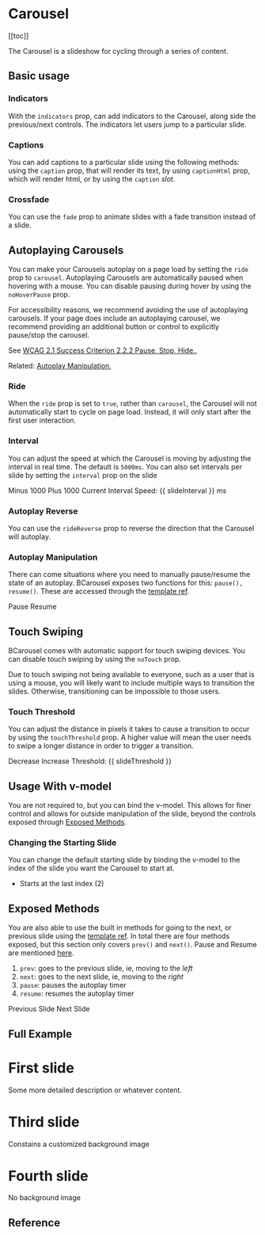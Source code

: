 # Carousel

<ComponentSidebar>

[[toc]]

</ComponentSidebar>

<div class="lead mb-5">

The Carousel is a slideshow for cycling through a series of content.

</div>

## Basic usage

<HighlightCard>
  <BCarousel controls>
    <BCarouselSlide img-src="https://picsum.photos/1024/480/?image=1" />
    <BCarouselSlide img-src="https://picsum.photos/1024/480/?image=2" />
    <BCarouselSlide img-src="https://picsum.photos/1024/480/?image=3" />
  </BCarousel>
  <template #html>

```vue-html
<BCarousel controls>
  <BCarouselSlide img-src="https://picsum.photos/1024/480/?image=1" />
  <BCarouselSlide img-src="https://picsum.photos/1024/480/?image=2" />
  <BCarouselSlide img-src="https://picsum.photos/1024/480/?image=3" />
</BCarousel>
```

  </template>
</HighlightCard>

### Indicators

With the `indicators` prop, can add indicators to the Carousel, along side the previous/next controls. The indicators let users jump to a particular slide.

<HighlightCard>
  <BCarousel indicators>
    <BCarouselSlide img-src="https://picsum.photos/1024/480/?image=4" />
    <BCarouselSlide img-src="https://picsum.photos/1024/480/?image=5" />
    <BCarouselSlide img-src="https://picsum.photos/1024/480/?image=6" />
  </BCarousel>
  <template #html>

```vue-html
<BCarousel indicators>
  <BCarouselSlide img-src="https://picsum.photos/1024/480/?image=4" />
  <BCarouselSlide img-src="https://picsum.photos/1024/480/?image=5" />
  <BCarouselSlide img-src="https://picsum.photos/1024/480/?image=6" />
</BCarousel>
```

  </template>
</HighlightCard>

### Captions

You can add captions to a particular slide using the following methods: using the `caption` prop, that will render its text, by using `captionHtml` prop, which will render html, or by using the `caption` _slot_.

<HighlightCard>
  <BCarousel controls indicators>
    <BCarouselSlide img-src="https://picsum.photos/1024/480/?image=7" caption="First Caption" />
    <BCarouselSlide img-src="https://picsum.photos/1024/480/?image=8" caption-html="<h1>Second Caption</h1>" />
    <BCarouselSlide img-src="https://picsum.photos/1024/480/?image=9">
      <template #caption>
        Third Caption
      </template>
    </BCarouselSlide>
  </BCarousel>
  <template #html>

```vue-html
<BCarousel controls indicators>
  <BCarouselSlide img-src="https://picsum.photos/1024/480/?image=7" caption="First Caption" />
  <BCarouselSlide img-src="https://picsum.photos/1024/480/?image=8" caption-html="<h1>Second Caption</h1>" />
  <BCarouselSlide img-src="https://picsum.photos/1024/480/?image=9">
    <template #caption>
      Third Caption
    </template>
  </BCarouselSlide>
</BCarousel>
```

  </template>
</HighlightCard>

### Crossfade

You can use the `fade` prop to animate slides with a fade transition instead of a slide.

<HighlightCard>
  <BCarousel fade controls indicators>
    <BCarouselSlide img-src="https://picsum.photos/1024/480/?image=10" />
    <BCarouselSlide img-src="https://picsum.photos/1024/480/?image=11" />
    <BCarouselSlide img-src="https://picsum.photos/1024/480/?image=12" />
  </BCarousel>
  <template #html>

```vue-html
<BCarousel fade controls indicators>
  <BCarouselSlide img-src="https://picsum.photos/1024/480/?image=10" />
  <BCarouselSlide img-src="https://picsum.photos/1024/480/?image=11" />
  <BCarouselSlide img-src="https://picsum.photos/1024/480/?image=12" />
</BCarousel>
```

  </template>
</HighlightCard>

## Autoplaying Carousels

You can make your Carousels autoplay on a page load by setting the `ride` prop to `carousel`. Autoplaying Carousels are automatically paused when hovering with a mouse. You can disable pausing during hover by using the `noHoverPause` prop.

<BAlert :model-value="true" variant="info">
For accessibility reasons, we recommend avoiding the use of autoplaying carousels. If your page does include an autoplaying carousel, we recommend providing an additional button or control to explicitly pause/stop the carousel.

See [WCAG 2.1 Success Criterion 2.2.2 Pause, Stop, Hide.](https://www.w3.org/TR/WCAG21/#pause-stop-hide),

Related: [Autoplay Manipulation](#autoplay-manipulation),
</BAlert>

### Ride

<HighlightCard>
  <BCarousel controls indicators ride="carousel">
    <BCarouselSlide img-src="https://picsum.photos/1024/480/?image=13" />
    <BCarouselSlide img-src="https://picsum.photos/1024/480/?image=14" />
    <BCarouselSlide img-src="https://picsum.photos/1024/480/?image=15" />
  </BCarousel>
  <template #html>

```vue-html
<BCarousel controls indicators ride="carousel">
  <BCarouselSlide img-src="https://picsum.photos/1024/480/?image=13" />
  <BCarouselSlide img-src="https://picsum.photos/1024/480/?image=14" />
  <BCarouselSlide img-src="https://picsum.photos/1024/480/?image=15" />
</BCarousel>
```

  </template>
</HighlightCard>

When the `ride` prop is set to `true`, rather than `carousel`, the Carousel will not automatically start to cycle on page load. Instead, it will only start after the first user interaction.

<HighlightCard>
  <BCarousel controls indicators ride="true">
    <BCarouselSlide img-src="https://picsum.photos/1024/480/?image=16" />
    <BCarouselSlide img-src="https://picsum.photos/1024/480/?image=17" />
    <BCarouselSlide img-src="https://picsum.photos/1024/480/?image=18" />
  </BCarousel>
  <template #html>

```vue-html
<BCarousel controls indicators ride="true">
  <BCarouselSlide img-src="https://picsum.photos/1024/480/?image=16" />
  <BCarouselSlide img-src="https://picsum.photos/1024/480/?image=17" />
  <BCarouselSlide img-src="https://picsum.photos/1024/480/?image=18" />
</BCarousel>
```

  </template>
</HighlightCard>

### Interval

You can adjust the speed at which the Carousel is moving by adjusting the interval in real time. The default is `5000ms`. You can also set intervals per slide by setting the `interval` prop on the slide

<HighlightCard>
  <BCarousel :interval="slideInterval" controls indicators ride="carousel">
    <BCarouselSlide img-src="https://picsum.photos/1024/480/?image=19" />
    <BCarouselSlide img-src="https://picsum.photos/1024/480/?image=20" />
    <BCarouselSlide interval="1000" img-src="https://picsum.photos/1024/480/?image=21" />
  </BCarousel>
  <BButtonGroup class="my-4">
    <BButton variant="danger" @click="slideInterval = slideInterval - 1000">
      Minus 1000
    </BButton>
    <BButton variant="success" @click="slideInterval = slideInterval + 1000">
      Plus 1000
    </BButton>
  </BButtonGroup>
  Current Interval Speed: {{ slideInterval }} ms
  <template #html>

```vue
<template>
  <BCarousel :interval="slideInterval" controls indicators ride="carousel">
    <BCarouselSlide img-src="https://picsum.photos/1024/480/?image=19" />
    <BCarouselSlide img-src="https://picsum.photos/1024/480/?image=20" />
    <BCarouselSlide img-src="https://picsum.photos/1024/480/?image=21" />
  </BCarousel>

  <BButtonGroup>
    <BButton variant="danger" @click="slideInterval = slideInterval - 1000"> Minus 1000 </BButton>
    <BButton variant="success" @click="slideInterval = slideInterval + 1000"> Plus 1000 </BButton>
  </BButtonGroup>

  Current Interval Speed: {{ slideInterval }} ms
</template>

<script setup lang="ts">
const slideInterval = ref(5000)
</script>
```

  </template>
</HighlightCard>

### Autoplay Reverse

You can use the `rideReverse` prop to reverse the direction that the Carousel will autoplay.

<HighlightCard>
    <BCarousel controls indicators ride="carousel" ride-reverse="true">
      <BCarouselSlide img-src="https://picsum.photos/1024/480/?image=22" />
      <BCarouselSlide img-src="https://picsum.photos/1024/480/?image=23" />
      <BCarouselSlide img-src="https://picsum.photos/1024/480/?image=24" />
    </BCarousel>
  <template #html>

```vue-html
<BCarousel controls indicators ride="carousel" ride-reverse="true">
  <BCarouselSlide img-src="https://picsum.photos/1024/480/?image=22" />
  <BCarouselSlide img-src="https://picsum.photos/1024/480/?image=23" />
  <BCarouselSlide img-src="https://picsum.photos/1024/480/?image=24" />
</BCarousel>
```

  </template>
</HighlightCard>

### Autoplay Manipulation

There can come situations where you need to manually pause/resume the state of an autoplay. BCarousel exposes two functions for this: `pause(), resume()`. These are accessed through the [template ref](https://vuejs.org/guide/essentials/template-refs.html#template-refs).

<HighlightCard>
  <BCarousel ref="myCarousel" :interval="2500" controls indicators ride="carousel">
    <BCarouselSlide img-src="https://picsum.photos/1024/480/?image=25" />
    <BCarouselSlide img-src="https://picsum.photos/1024/480/?image=26" />
    <BCarouselSlide img-src="https://picsum.photos/1024/480/?image=27" />
  </BCarousel>
  <BButtonGroup class="mt-3">
    <BButton variant="danger" @click="pause">Pause</BButton>
    <BButton variant="success" @click="resume">Resume</BButton>
  </BButtonGroup>
  <template #html>

```vue
<template>
  <BCarousel ref="myCarousel" :interval="2500" controls indicators ride="carousel">
    <BCarouselSlide img-src="https://picsum.photos/1024/480/?image=25" />
    <BCarouselSlide img-src="https://picsum.photos/1024/480/?image=26" />
    <BCarouselSlide img-src="https://picsum.photos/1024/480/?image=27" />
  </BCarousel>

  <BButtonGroup>
    <BButton variant="danger" @click="pause">Pause</BButton>
    <BButton variant="success" @click="resume">Resume</BButton>
  </BButtonGroup>
</template>

<script setup lang="ts">
import type {BCarousel} from 'bootstrap-vue-next'

const myCarousel = ref<null | InstanceType<typeof BCarousel>>(null)
const pause = () => myCarousel.value?.pause()
const resume = () => myCarousel.value?.resume()
</script>
```

  </template>
</HighlightCard>

## Touch Swiping

BCarousel comes with automatic support for touch swiping devices. You can disable touch swiping by using the `noTouch` prop.

<BAlert :model-value="true" variant="info">
  Due to touch swiping not being available to everyone, such as a user that is using a mouse, you will likely want to include multiple ways to transition the slides. Otherwise, transitioning can be impossible to those users.
</BAlert>

<HighlightCard>
  <BCarousel no-touch>
    <BCarouselSlide img-src="https://picsum.photos/1024/480/?image=28" />
    <BCarouselSlide img-src="https://picsum.photos/1024/480/?image=29" />
    <BCarouselSlide img-src="https://picsum.photos/1024/480/?image=30" />
  </BCarousel>
  <template #html>

```vue-html
<BCarousel no-touch>
  <BCarouselSlide img-src="https://picsum.photos/1024/480/?image=28" />
  <BCarouselSlide img-src="https://picsum.photos/1024/480/?image=29" />
  <BCarouselSlide img-src="https://picsum.photos/1024/480/?image=30" />
</BCarousel>
```

  </template>
</HighlightCard>

### Touch Threshold

You can adjust the distance in pixels it takes to cause a transition to occur by using the `touchThreshold` prop. A higher value will mean the user needs to swipe a longer distance in order to trigger a transition.

<HighlightCard>
  <BCarousel :touch-threshold="slideThreshold">
    <BCarouselSlide img-src="https://picsum.photos/1024/480/?image=31" />
    <BCarouselSlide img-src="https://picsum.photos/1024/480/?image=32" />
    <BCarouselSlide img-src="https://picsum.photos/1024/480/?image=33" />
  </BCarousel>
  <BButtonGroup class="mt-3">
    <BButton variant="danger" @click="slideThreshold = slideThreshold - 10">Decrease</BButton>
    <BButton variant="success" @click="slideThreshold = slideThreshold + 10">Increase</BButton>
  </BButtonGroup>
  Threshold: {{ slideThreshold }}
  <template #html>

```vue
<template>
  <BCarousel :touch-threshold="threshold">
    <BCarouselSlide img-src="https://picsum.photos/1024/480/?image=31" />
    <BCarouselSlide img-src="https://picsum.photos/1024/480/?image=32" />
    <BCarouselSlide img-src="https://picsum.photos/1024/480/?image=33" />
  </BCarousel>

  <BButtonGroup>
    <BButton variant="danger" @click="threshold = threshold - 10">Decrease</BButton>
    <BButton variant="success" @click="threshold = threshold + 10">Increase</BButton>
  </BButtonGroup>

  Threshold: {{ threshold }}
</template>

<script setup lang="ts">
const threshold = ref(50)
</script>
```

  </template>
</HighlightCard>

## Usage With v-model

You are not required to, but you can bind the v-model. This allows for finer control and allows for outside manipulation of the slide, beyond the controls exposed through [Exposed Methods](#exposed-methods).

<HighlightCard>
  <BCarousel v-model="firstSlide" controls>
    <BCarouselSlide img-src="https://picsum.photos/1024/480/?image=1" />
    <BCarouselSlide img-src="https://picsum.photos/1024/480/?image=2" />
    <BCarouselSlide img-src="https://picsum.photos/1024/480/?image=3" />
  </BCarousel>
  <template #html>

```vue
<template>
  <BCarousel v-model="slide" controls>
    <BCarouselSlide img-src="https://picsum.photos/1024/480/?image=1" />
    <BCarouselSlide img-src="https://picsum.photos/1024/480/?image=2" />
    <BCarouselSlide img-src="https://picsum.photos/1024/480/?image=3" />
  </BCarousel>
</template>

<script setup lang="ts">
const slide = ref(0)
</script>
```

  </template>
</HighlightCard>

### Changing the Starting Slide

You can change the default starting slide by binding the v-model to the index of the slide you want the Carousel to start at.

- Starts at the last index (2)

<HighlightCard>
  <BCarousel v-model="secondSlide" indicators>
    <BCarouselSlide img-src="https://picsum.photos/1024/480/?image=34" />
    <BCarouselSlide img-src="https://picsum.photos/1024/480/?image=35" />
    <BCarouselSlide img-src="https://picsum.photos/1024/480/?image=36" />
  </BCarousel>
  <template #html>

```vue
<template>
  <BCarousel v-model="slide" indicators>
    <BCarouselSlide img-src="https://picsum.photos/1024/480/?image=34" />
    <BCarouselSlide img-src="https://picsum.photos/1024/480/?image=35" />
    <BCarouselSlide img-src="https://picsum.photos/1024/480/?image=36" />
  </BCarousel>
</template>

<script setup lang="ts">
const slide = ref(2)
</script>
```

  </template>
</HighlightCard>

## Exposed Methods

You are also able to use the built in methods for going to the next, or previous slide using the [template ref](https://vuejs.org/guide/essentials/template-refs.html#template-refs). In total there are four methods exposed, but this section only covers `prev()` and `next()`. Pause and Resume are mentioned [here](#autoplay-manipulation).

1. `prev`: goes to the previous slide, ie, moving to the _left_
2. `next`: goes to the next slide, ie, moving to the _right_
3. `pause`: pauses the autoplay timer
4. `resume`: resumes the autoplay timer

<HighlightCard>
  <BCarousel ref="mySecondCarousel">
    <BCarouselSlide img-src="https://picsum.photos/1024/480/?image=37" />
    <BCarouselSlide img-src="https://picsum.photos/1024/480/?image=38" />
    <BCarouselSlide img-src="https://picsum.photos/1024/480/?image=39" />
  </BCarousel>
  <BButtonGroup class="mt-3">
    <BButton variant="danger" @click="prev">Previous Slide</BButton>
    <BButton variant="success" @click="next">Next Slide</BButton>
  </BButtonGroup>
  <template #html>

```vue
<template>
  <BCarousel ref="myCarousel">
    <BCarouselSlide img-src="https://picsum.photos/1024/480/?image=37" />
    <BCarouselSlide img-src="https://picsum.photos/1024/480/?image=38" />
    <BCarouselSlide img-src="https://picsum.photos/1024/480/?image=39" />
  </BCarousel>

  <BButtonGroup>
    <BButton variant="danger" @click="prev">Previous Slide</BButton>
    <BButton variant="success" @click="next">Next Slide</BButton>
  </BButtonGroup>
</template>

<script setup lang="ts">
import type {BCarousel} from 'bootstrap-vue-next'

const myCarousel = ref<null | InstanceType<typeof BCarousel>>(null)

const prev = () => myCarousel.value?.prev()
const next = () => myCarousel.value?.next()
</script>
```

  </template>
</HighlightCard>

## Full Example

<HighlightCard>
  <BCarousel controls indicators>
    <BCarouselSlide img-src="https://picsum.photos/1024/480/?image=40">
      <h1>First slide</h1>
      <p>Some more detailed description or whatever content.</p>
    </BCarouselSlide>
    <BCarouselSlide
      caption="Second slide"
      text="Does the same, just a bit differently."
      img-src="https://picsum.photos/1024/480/?image=41"
    />
    <BCarouselSlide>
      <template #img>
        <img
          width="1024"
          height="480"
          src="https://picsum.photos/1024/480/?image=42"
          alt="image slot"
        />
      </template>
      <h1>Third slide</h1>
      <p>Constains a customized background image</p>
    </BCarouselSlide>
    <BCarouselSlide img-height="480px" img-blank img-blank-color="pink" img-alt="Blank image">
      <h1>Fourth slide</h1>
      <p>No background image</p>
    </BCarouselSlide>
  </BCarousel>
  <template #html>

```vue-html
<BCarousel controls indicators>
  <BCarouselSlide img-src="https://picsum.photos/1024/480/?image=40">
    <h1>First slide</h1>
    <p>Some more detailed description or whatever content.</p>
  </BCarouselSlide>

  <BCarouselSlide
    caption="Second slide"
    text="Does the same, just a bit differently."
    img-src="https://picsum.photos/1024/480/?image=41"
  />

  <BCarouselSlide>
    <template #img>
      <img
        width="1024"
        height="480"
        src="https://picsum.photos/1024/480/?image=42"
        alt="image slot"
      />
    </template>
    <h1>Third slide</h1>
    <p>Constains a customized background image</p>
  </BCarouselSlide>

  <BCarouselSlide img-height="480px" img-blank img-blank-color="pink" img-alt="Blank image">
    <h1>Fourth slide</h1>
    <p>No background image</p>
  </BCarouselSlide>
</BCarousel>
```

  </template>
</HighlightCard>

## Reference

<ComponentReference :data="data" />

<script setup lang="ts">
import {data} from '../../data/components/carousel.data'
import ComponentReference from '../../components/ComponentReference.vue'
import ComponentSidebar from '../../components/ComponentSidebar.vue'
import HighlightCard from '../../components/HighlightCard.vue'
import {BButton, BButtonGroup, BAlert, BCarouselSlide, BCarousel} from 'bootstrap-vue-next'
import {ref} from 'vue'

const firstSlide = ref(0)

const secondSlide = ref(2)

const slideInterval = ref(5000)

const myCarousel = ref<null | InstanceType<typeof BCarousel>>(null)
const pause = () => myCarousel.value?.pause()
const resume = () => myCarousel.value?.resume()

const mySecondCarousel = ref<null | InstanceType<typeof BCarousel>>(null)
const prev = () => mySecondCarousel.value?.prev()
const next = () => mySecondCarousel.value?.next()

const slideThreshold = ref(50)
</script>
